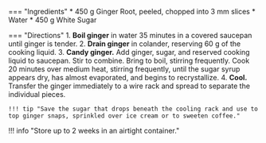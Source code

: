 === "Ingredients"
    * 450 g Ginger Root, peeled, chopped into 3 mm slices
    * Water
    * 450 g White Sugar

=== "Directions"
    1. **Boil ginger** in water 35 minutes in a covered saucepan until ginger is tender.
    2. **Drain ginger** in colander, reserving 60 g of the cooking liquid.
    3. **Candy ginger.** Add ginger, sugar, and reserved cooking liquid to saucepan. Stir to combine. Bring to boil, stirring frequently. Cook 20 minutes over medium heat, stirring frequently, until the sugar syrup appears dry, has almost evaporated, and begins to recrystallize.
    4. **Cool.** Transfer the ginger immediately to a wire rack and spread to separate the individual pieces.

    !!! tip "Save the sugar that drops beneath the cooling rack and use to top ginger snaps, sprinkled over ice cream or to sweeten coffee."

!!! info "Store up to 2 weeks in an airtight container."

[^1]:
    Brown, Alton. ["Candied Ginger."](https://www.foodnetwork.com/recipes/alton-brown/candied-ginger-recipe-1944906) *Food Network.* May 2017.
